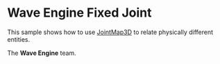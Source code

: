 # Wave Engine Fixed Joint	

This sample shows how to use [JointMap3D](http://doc.waveengine.net/api/WaveEngine.Framework.Physics3D.JointMap3D.html) to relate physically different entities. 

The **Wave Engine** team.